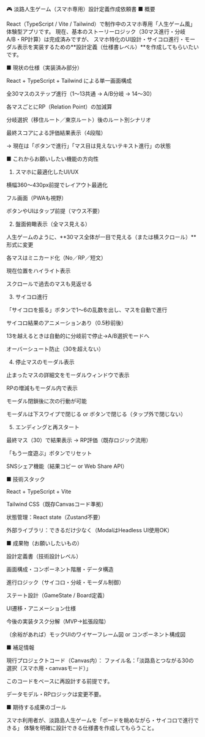 🎮 淡路人生ゲーム（スマホ専用）設計定義作成依頼書
■ 概要

React（TypeScript / Vite / Tailwind）で制作中のスマホ専用「人生ゲーム風」体験型アプリです。
現在、基本のストーリーロジック（30マス進行・分岐A/B・RP計算）は完成済みですが、
スマホ特化のUI設計・サイコロ進行・モーダル表示を実装するための**設計定義（仕様書レベル）**を作成してもらいたいです。

■ 現状の仕様（実装済み部分）

React + TypeScript + Tailwind による単一画面構成

全30マスのステップ進行（1〜13共通 → A/B分岐 → 14〜30）

各マスごとにRP（Relation Point）の加減算

分岐選択（移住ルート／東京ルート）後のルート別シナリオ

最終スコアによる評価結果表示（4段階）

→ 現在は「ボタンで進行」「マス目は見えないテキスト進行」の状態

■ これからお願いしたい機能の方向性
1. スマホに最適化したUI/UX

横幅360〜430px前提でレイアウト最適化

フル画面（PWAも視野）

ボタンやUIはタップ前提（マウス不要）

2. 盤面俯瞰表示（全マス見える）

人生ゲームのように、**30マス全体が一目で見える（または横スクロール）**形式に変更

各マスはミニカード化（No／RP／短文）

現在位置をハイライト表示

スクロールで過去のマスも見返せる

3. サイコロ進行

「サイコロを振る」ボタンで1〜6の乱数を出し、マスを自動で進行

サイコロ結果のアニメーションあり（0.5秒前後）

13を越えるときは自動的に分岐前で停止→A/B選択モードへ

オーバーシュート防止（30を超えない）

4. 停止マスのモーダル表示

止まったマスの詳細文をモーダルウィンドウで表示

RPの増減もモーダル内で表示

モーダル閉鎖後に次の行動が可能

モーダルは下スワイプで閉じる or ボタンで閉じる（タップ外で閉じない）

5. エンディングと再スタート

最終マス（30）で結果表示 → RP評価（既存ロジック流用）

「もう一度遊ぶ」ボタンでリセット

SNSシェア機能（結果コピー or Web Share API）

■ 技術スタック

React + TypeScript + Vite

Tailwind CSS（既存Canvasコード準拠）

状態管理：React state（Zustand不要）

外部ライブラリ：できるだけ少なく（ModalはHeadless UI使用OK）

■ 成果物（お願いしたいもの）

設計定義書（技術設計レベル）

画面構成・コンポーネント階層・データ構造

進行ロジック（サイコロ・分岐・モーダル制御）

ステート設計（GameState / Board定義）

UI遷移・アニメーション仕様

今後の実装タスク分解（MVP→拡張段階）

（余裕があれば）モックUIのワイヤーフレーム図 or コンポーネント構成図

■ 補足情報

現行プロジェクトコード（Canvas内）：
ファイル名：「淡路島とつながる30の選択（スマホ用・canvasモード）」

このコードをベースに再設計する前提です。

データモデル・RPロジックは変更不要。

■ 期待する成果のゴール

スマホ利用者が、淡路島人生ゲームを「ボードを眺めながら・サイコロで進行できる」
体験を明確に設計できる仕様書を作成してもらうこと。